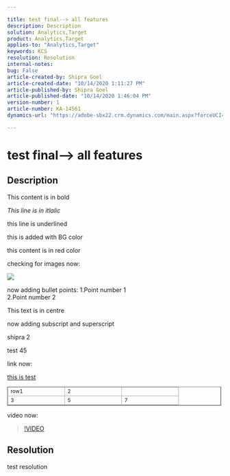 ```yaml
---

title: test final--> all features  
description: Description  
solution: Analytics,Target  
product: Analytics,Target  
applies-to: "Analytics,Target"  
keywords: KCS  
resolution: Resolution  
internal-notes:   
bug: False  
article-created-by: Shipra Goel  
article-created-date: "10/14/2020 1:11:27 PM"  
article-published-by: Shipra Goel  
article-published-date: "10/14/2020 1:46:04 PM"  
version-number: 1  
article-number: KA-14561  
dynamics-url: "https://adobe-sbx22.crm.dynamics.com/main.aspx?forceUCI=1&pagetype=entityrecord&etn=knowledgearticle&id=3ebb38c2-1e0e-eb11-a813-000d3a102a06"

---
```


# test final--> all features

## Description

This content is in bold

*This line is in itlalic*

this line is underlined

this is added with BG color

this content is in red color

checking for images now:

![](/api/data/v9.0/msdyn_knowledgearticleimages%2853334292-200e-eb11-a813-000d3a102a06%29/msdyn_blobfile/$value)

now adding bullet points:
1.Point number 1	
2.Point number 2

This text is in centre

now adding subscript and superscript

shipra 2

test 45

link now:

[this is test](https://markdowntohtml.com/)


<table border="1" cellpadding="1" cellspacing="0" style="border-collapse:collapse;font-size:12px;width:500px;">
<tbody>
<tr>
<td style="border-color:rgb(171, 171, 171);border-width:1px;border-style:solid;width:120px;">row1</td>
<td style="border-color:rgb(171, 171, 171);border-width:1px;border-style:solid;width:120px;">2</td>
<td style="border-color:rgb(171, 171, 171);border-width:1px;border-style:solid;width:120px;"> </td>
</tr>
<tr>
<td style="border-color:rgb(171, 171, 171);border-width:1px;border-style:solid;width:120px;">3</td>
<td style="border-color:rgb(171, 171, 171);border-width:1px;border-style:solid;width:120px;">5</td>
<td style="border-color:rgb(171, 171, 171);border-width:1px;border-style:solid;width:120px;">7</td>
</tr>
</tbody>
</table>



video now:


>[!VIDEO](https://video.tv.adobe.com/v/18696?quality=9&learn=on)

## Resolution

test resolution
